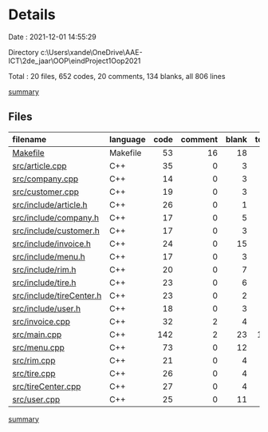 # Details

Date : 2021-12-01 14:55:29

Directory c:\Users\xande\OneDrive\AAE-ICT\2de_jaar\OOP\eindProject1Oop2021

Total : 20 files,  652 codes, 20 comments, 134 blanks, all 806 lines

[summary](results.md)

## Files
| filename | language | code | comment | blank | total |
| :--- | :--- | ---: | ---: | ---: | ---: |
| [Makefile](/Makefile) | Makefile | 53 | 16 | 18 | 87 |
| [src/article.cpp](/src/article.cpp) | C++ | 35 | 0 | 3 | 38 |
| [src/company.cpp](/src/company.cpp) | C++ | 14 | 0 | 3 | 17 |
| [src/customer.cpp](/src/customer.cpp) | C++ | 19 | 0 | 3 | 22 |
| [src/include/article.h](/src/include/article.h) | C++ | 26 | 0 | 1 | 27 |
| [src/include/company.h](/src/include/company.h) | C++ | 17 | 0 | 5 | 22 |
| [src/include/customer.h](/src/include/customer.h) | C++ | 17 | 0 | 3 | 20 |
| [src/include/invoice.h](/src/include/invoice.h) | C++ | 24 | 0 | 15 | 39 |
| [src/include/menu.h](/src/include/menu.h) | C++ | 17 | 0 | 3 | 20 |
| [src/include/rim.h](/src/include/rim.h) | C++ | 20 | 0 | 7 | 27 |
| [src/include/tire.h](/src/include/tire.h) | C++ | 23 | 0 | 6 | 29 |
| [src/include/tireCenter.h](/src/include/tireCenter.h) | C++ | 23 | 0 | 2 | 25 |
| [src/include/user.h](/src/include/user.h) | C++ | 18 | 0 | 3 | 21 |
| [src/invoice.cpp](/src/invoice.cpp) | C++ | 32 | 2 | 4 | 38 |
| [src/main.cpp](/src/main.cpp) | C++ | 142 | 2 | 23 | 167 |
| [src/menu.cpp](/src/menu.cpp) | C++ | 73 | 0 | 12 | 85 |
| [src/rim.cpp](/src/rim.cpp) | C++ | 21 | 0 | 4 | 25 |
| [src/tire.cpp](/src/tire.cpp) | C++ | 26 | 0 | 4 | 30 |
| [src/tireCenter.cpp](/src/tireCenter.cpp) | C++ | 27 | 0 | 4 | 31 |
| [src/user.cpp](/src/user.cpp) | C++ | 25 | 0 | 11 | 36 |

[summary](results.md)